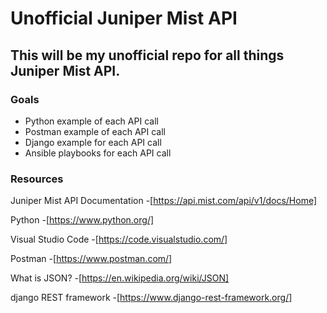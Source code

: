 # Unofficial Juniper Mist API #
## This will be my unofficial repo for all things Juniper Mist API. ##

### Goals ###
* Python example of each API call
* Postman example of each API call
* Django example for each API call
* Ansible playbooks for each API call

### Resources ###

Juniper Mist API Documentation
-[https://api.mist.com/api/v1/docs/Home]

Python
-[https://www.python.org/]

Visual Studio Code
-[https://code.visualstudio.com/]

Postman
-[https://www.postman.com/]

What is JSON?
-[https://en.wikipedia.org/wiki/JSON]

django REST framework
-[https://www.django-rest-framework.org/]